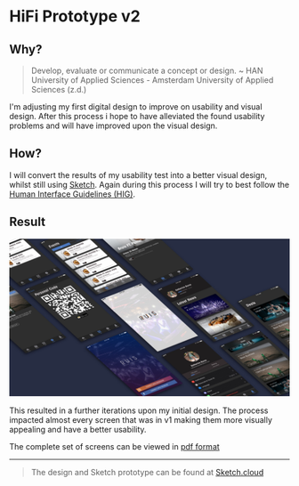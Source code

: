 # HiFi Prototype v2
## Why?
> Develop, evaluate or communicate a concept or design.  ~ HAN University of Applied Sciences - Amsterdam University of Applied Sciences (z.d.)

I'm adjusting my first digital design to improve on usability and visual design. After this process i hope to have alleviated the found usability problems and will have improved upon the visual design.

## How?
I will convert the results of my usability test into a better visual design, whilst still using [Sketch](https://www.sketchapp.com). Again during this process I will try to best follow the [Human Interface Guidelines (HIG)](https://developer.apple.com/design/human-interface-guidelines/ios/overview/themes/).

## Result
![HiFi screens v2](../assets/images/hifi-v2-banner.jpg)

This resulted in a further iterations upon my initial design. The process impacted almost every screen that was in v1 making them more visually appealing and have a better usability.

The complete set of screens can be viewed in [pdf format](https://iancstewart.gitbooks.io/graduation-project-productbiografie/content/assets/downloads/hifi-v2.pdf)

---

> The design and Sketch prototype can be found at [Sketch.cloud](https://sketch.cloud/s/5xWvE)
